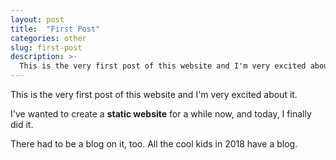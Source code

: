 ```yaml
---
layout: post
title:  "First Post"
categories: other
slug: first-post
description: >-
  This is the very first post of this website and I'm very excited about it.
---
```

This is the very first post of this website and I'm very excited about it.

I've wanted to create a **static website** for a while now, and today, I finally did it.

There had to be a blog on it, too. All the cool kids in 2018 have a blog.
